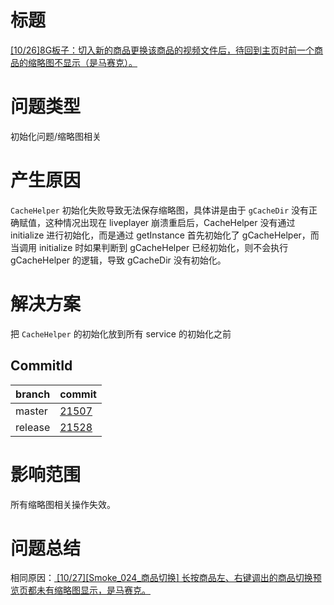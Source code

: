 # 标题
[[10/26]8G板子：切入新的商品更换该商品的视频文件后，待回到主页时前一个商品的缩略图不显示（是马赛克）。](http://intellyva-win/zentao/bug-view-2474.html)

# 问题类型
初始化问题/缩略图相关
# 产生原因

`CacheHelper` 初始化失败导致无法保存缩略图，具体讲是由于 `gCacheDir` 没有正确赋值，这种情况出现在 liveplayer 崩溃重启后，CacheHelper 没有通过 initialize 进行初始化，而是通过 getInstance 首先初始化了 gCacheHelper，而当调用 initialize 时如果判断到 gCacheHelper 已经初始化，则不会执行 gCacheHelper 的逻辑，导致 gCacheDir 没有初始化。

# 解决方案
把 `CacheHelper` 的初始化放到所有 service 的初始化之前
## CommitId
|branch|commit|
|---|---|
|master|[21507](http://intellyva:8088/c/intellyva/apks/liveplayer/+/21507)|
|release|[21528](http://intellyva:8088/c/intellyva/apks/liveplayer/+/21528)|
# 影响范围
所有缩略图相关操作失效。
# 问题总结
相同原因：[ [10/27][Smoke_024_商品切换] 长按商品左、右键调出的商品切换预览页都未有缩略图显示，是马赛克。](http://intellyva-win/zentao/bug-view-2482.html)